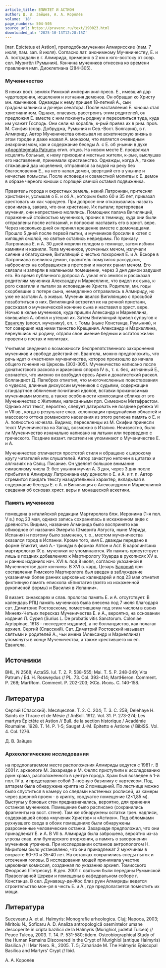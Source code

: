 ```yaml
---
article_title: ЕПИКТЕТ И АСТИОН
author: Д. В. Зайцев, А. А. Королёв
volume: '18'
page_numbers: 504-505
source_url: https://pravenc.ru/text/190023.html
downloaded_at: '2025-10-13T12:28:15Z'
---
```


[лат. Epictetus et Astion], преподобномученики Алмирисские (пам. 7 июля, пам. зап. 8 июля). Согласно лат. анонимному Мученичеству, Е. и А. пострадали в г. Алмирида, примерно в 2 км к юго-востоку от совр. сел. Муригёл (Румыния). Кончина мучеников отнесена ко времени правления имп. Диоклетиана (284-305).

### Мученичество

В неких вост. землях Римской империи жил пресв. Е., имевший дар чудотворения, исцеления и изгнания демонов. Он обращал ко Христу мн. язычников. Однажды к нему пришел 18-летний А., сын градоначальника и дочери сенатора. После наставления Е. юноша стал христианином. Однако, опасаясь расстроить этим родителей, он предложил Е. вместе с ним покинуть родину и переселиться туда, куда им укажет Господь. Они сели на корабль, к-рый привез их в рим. пров. М. Скифия (совр. Добруджа, Румыния и Сев.-Вост. Болгария), в г. Алмириду. Автор Мученичества описывал их аскетическую жизнь в этом городе и даже назвал А. монахом, что является очевидным анахронизмом, как и содержание беседы А. с Е. об унынии в духе [«Apophtegmata Patrum»](<https://pravenc.ru/text/ Apophtegmata Patrum .html>) егип. отцов. На новом месте Е. продолжал исцелять больных, к нему приходили местные жители, к-рые, выслушав его наставления, принимали христианство. Однажды, когда А., также стяжавший дар исцеления, отправился за водой на реку без благословения Е., на него напал демон, ввергший его в уныние и нечистые помыслы. После исповеди и совместной молитвы с Е. демон в образе черного юноши с горящей свечой оставил подвижника.

Правитель города и окрестных земель, некий Латрониан, притеснял христиан и, услышав о Е. и об А., которым было 60 и 35 лет, приказал арестовать их как чародеев. При допросе они отказывались назвать свои имена, заявив, что они христиане. Их пытали; претерпевая мучения, они непрестанно молились. Помощник палача Вигилянций, пораженный стойкостью мучеников, проник в темницу, куда они были отправлены после истязаний, и попросил наставить его в христ. вере. Через несколько дней он принял крещение вместе с домочадцами. Прошло 5 дней после первой пытки, и мучеников бросили в котел с кипящей смолой, но святые остались невредимы. По приказу Латрониана Е. и А. 30 дней морили голодом в темнице, затем избили камнями и казнили. Тела мучеников, усеченных мечом, излучали сияние и благоухание, Вигилянций с честью похоронил Е. и А. Вскоре в Латрониана вселился демон, правитель помутился рассудком, набросился на собравшихся в претории и многих ранил мечом. Его связали и заперли в маленьком помещении, через 3 дня демон задушил его. Во время публичного допроса А. узнал его земляк и рассказал родителям мученика Александру и Маркеллине, что видел их сына, к-рого схватили и пытали за исповедание Христа. Родители, мн. годы скорбевшие о потере сына, немедленно отправились в Алмириду, но уже не застали А. в живых. Мученик явился Вигилянцию с просьбой позаботиться о них. Вигилянций встретил их на речной пристани, рассказал о мученической кончине сына и наставил в христ. вере. Ночью в келье мучеников, куда пришли Александр и Маркеллина, явившийся А. обнял и утешил их. Затем Вигилянций привел супругов к [Евангелу](https://pravenc.ru/text/Евангелу.html) (впосл. мученику), еп. г. Томы (ныне Констанца, Румыния), и тот совершил над ними таинство Крещения. Александр и Маркеллина, вернувшись на родину, отдали свое имение бедным и остаток жизни провели в постах и молитвах.

Учитывая сведения о возможности беспрепятственного захоронения мучеников и свободе действий еп. Евангела, можно предположить, что речь идет о «частном» мученичестве, которое произошло до начала общего гонения на Церковь (303-305). Мученичество написано после донатистского раскола и арианских споров IV в., т. к. бес, изгнанный Е., сознается, что именно он возбудил ересь Ария и донатистский раскол. Болландист Д. Папеброх отметил, что многочисленные повествования о чудесах, длинные дискуссии мучеников с судьями, содержащие стандартное обличение почитания идолов, вставки произносимых мучениками молитв, а также особенности композиции сближают это Мученичество с Житиями, написанными прп. Симеоном Метафрастом. Однако этот текст, вероятно, следует датировать не позднее рубежа VI и VII вв., когда в результате слав. колонизации придунайских областей и массового оттока романского населения из этого региона память о Е. и А. полностью исчезла. Видимо, переселенцы из М. Скифии принесли текст Мученичества на Запад, возможно в Италию. Неизвестно, было ли Мученичество изначально написано на латыни или переведено с греческого. Поздние визант. писатели не упоминают о Мученичестве Е. и А.

Мученичество отличается простотой стиля и обращено к широкому кругу читателей или слушателей. Автор зачастую неточен в цитатах и аллюзиях на Свящ. Писание. Он уделяет большое внимание символизму числа 3: бес уныния мучил А. 3 дня, через 3 дня после прибытия в Алмириду Латрониана ему донесли о Е. и А. и т. п. Автор стремится придать тексту назидательный характер, вкладывая в содержание беседы Е. с А. и Вигилянция с Александром и Маркеллиной сведения об основах христ. веры и монашеской аскетики.

### Память мучеников

помещена в италийской редакции Мартиролога блж. Иеронима (1-я пол. V в.) под 23 мая, однако запись сохранилась в искаженном виде с древности. Видимо, название Алмирида было воспринято как обиходное от названия Эмерита (Эмерита Августа, ныне Мерида, Испания) и поэтому было заменено, т. о., местом мученичества оказался город в Испании. Кроме того, имя Е. дважды передано в форме Епиктит, имя А.- трижды в формах Аптон и Аст. В каролингских мартирологах IX в. мученики не упоминаются. Их память присутствует лишь в поздних добавлениях к Мартирологу Узуарда в рукописях XV в. и ранних изданиях нач. XVI в. под 8 июля, согласно указанной в Мученичестве дате кончины. В XVI в. кард. Цезарь [Бароний](https://pravenc.ru/text/БАРОНИЙ.html) при составлении Римского Мартиролога был введен в заблуждение указаниями более ранних церковных календарей и под 23 мая отметил фиктивную память епископа «Епиктатия (взято из искаженной рукописной формы) и Василия в Испании».

В визант. синаксарях и слав. прологах память Е. и А. отсутствует. В календарь РПЦ память мучеников была внесена под 7 июля благодаря свт. Димитрию Ростовскому, поместившему под этим числом в своих Минеях-Четьих пересказ Мученичества Е. и А., вероятно, на основании издания Л. Сурия (Surius L. De probatis vitis Sanctorum. Coloniae Agrippinae, 1618 - последнее издание), а не болландистов, как полагал архиеп. Сергий (Спасский). Свт. Димитрий Ростовский называет святыми и родителей А., чьи имена (Александр и Маркеллина) упомянуты в конце Мученичества, а также крестившего их еп. Евангела.

## Источники

BHL, N 2568; ActaSS. Iul. T. 2. P. 538-555; Mai. T. 5. P. 248-249; Vita Patrum / Ed. H. Rosweydus // PL. 73. Col. 393-414; MartHieron. Comment. P. 268; MartRom. Comment. P. 202-203; ЖСв. Июль. С. 140-158.

## Литература

Сергий (Спасский). Месяцеслов. Т. 2. С. 204; Т. 3. С. 258; Delehaye H. Saints de Thrace et de Mésie // AnBoll. 1912. Vol. 31. P. 273-274; Les martyrs Épictète et Astion // Bull. de la section historique / Académie Roumaine. 1928. T. 14. P. 1-5; Sauget J.-M. Epitetto e Astione // BiblSS. Vol. 4. Col. 1276.

Д. В. Зайцев

### Археологические исследования

на предполагаемом месте расположения Алмириды ведутся с 1981 г. В 2001 г. археологи М. Захариаде и М. Фелпс приступили к исследованию руин храма, расположенного в центре города. Храм был возведен в 1-й пол. IV в. и представлял собой 3-нефную базилику с нартексом. Под алтарем была обнаружена крипта из 2 помещений. По лестнице можно было спуститься в камеру со следами настенных росписей, из камеры через дверной проем - в крипту, сводчатое помещение (2×1,85 м). Выступы у боковых стен предназначались, вероятно, для хранения останков мучеников. Помещение было расписано (сохранились фрагменты на вост. стене). Там же обнаружены остатки греч. надписи, содержавшей слова «мученик Христов» и «Астион». Под обломками рухнувшего свода в обоих помещениях были обнаружены разрозненные человеческие останки. Захариаде предположил, что они принадлежат Е. и А. В VII в. Алмирида была заброшена, вероятно из-за угрозы слав. или булгарского вторжения, а память о захоронении мучеников утрачена. При исследовании останков антропологом Н. Миритоем было установлено, что они принадлежат 2 мужчинам в возрасте 60-70 и 35-40 лет. На останках сохранились следы пыток и отсечения головы. В исследовании мощей принимала участие церковная комиссия, созданная по указанию архиеп. Томисского Феодосия (Петреску). В дек. 2001 г. святыни были переданы Румынской Православной Церкви и помещены в кафедральном соборе г. Констанца. В сел. Дунавэцу-де-Жос близ руин Алмириды ведется строительство мон-ря в честь Е. и А., где предполагается поместить их мощи.

## Литература

Suceveanu A. et al. Halmyris: Monografie arheologica. Cluj; Napoca, 2003; Miritoiu N., Soficaru A. D. Analiza antropologică osemintelor umane descoperite în cripta bazilicii de la Halmyris (Murighiol, judetul Tulcea) // Peuce Tulcea, 2003. T. 14. P. 531-580; iidem. Osteobiographical Study of the Human Remains Discovered in the Crypt of Murighiol (antique Halmyris) Basilica // Il Mar Nero. R., 2005. T. 5; Zahariade M. The Halmyris Episcopal Basilica and Martyrs' Crypt // Ibid.

А. А. Королёв

